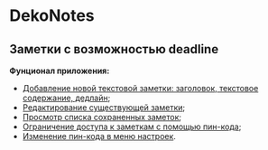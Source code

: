 # DekoNotes
## Заметки с возможностью deadline

**Фунционал приложения:**

* [Добавление новой текстовой заметки: заголовок, текстовое содержание, дедлайн](app/src/main/java/com/app/dekonotes/activity/NotesActivity.java);
* [Редактирование существующей заметки](app/src/main/java/com/app/dekonotes/activity/NotesActivity.java);
* [Просмотр списка сохраненных заметок](app/src/main/java/com/app/dekonotes/activity/MainActivity.java);
* [Ограничение доступа к заметкам с помощью пин-кода](app/src/main/java/com/app/dekonotes/activity/EnterPinActivity.java);
* [Изменение пин-кода в меню настроек](app/src/main/java/com/app/dekonotes/activity/SettingsActivity.java).
